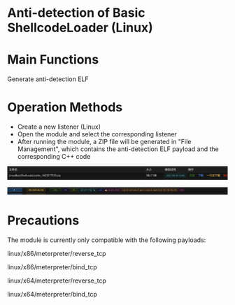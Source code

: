 # Anti-detection of Basic ShellcodeLoader (Linux)

# Main Functions
Generate anti-detection ELF

# Operation Methods
+ Create a new listener (Linux)
+ Open the module and select the corresponding listener
+ After running the module, a ZIP file will be generated in "File Management", which contains the anti-detection ELF payload and the corresponding C++ code

![](img\Execution_UserExecution_LinuxBaseShellcodeLoader\1.webp)

![](img\Execution_UserExecution_LinuxBaseShellcodeLoader\2.webp)

# Precautions
The module is currently only compatible with the following payloads:

linux/x86/meterpreter/reverse_tcp 

linux/x86/meterpreter/bind_tcp

linux/x64/meterpreter/reverse_tcp

linux/x64/meterpreter/bind_tcp